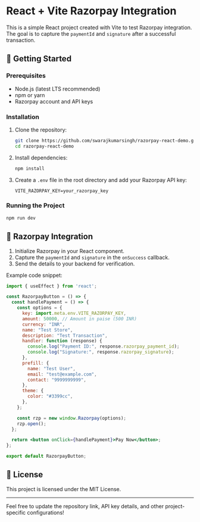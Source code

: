 # React + Vite Razorpay Integration

This is a simple React project created with Vite to test Razorpay integration. The goal is to capture the `paymentId` and `signature` after a successful transaction.

## 🚀 Getting Started

### Prerequisites
- Node.js (latest LTS recommended)
- npm or yarn
- Razorpay account and API keys

### Installation
1. Clone the repository:
   ```sh
   git clone https://github.com/swarajkumarsingh/razorpay-react-demo.git
   cd razorpay-react-demo
   ```

2. Install dependencies:
   ```sh
   npm install
   ```

3. Create a `.env` file in the root directory and add your Razorpay API key:
   ```env
   VITE_RAZORPAY_KEY=your_razorpay_key
   ```

### Running the Project
```sh
npm run dev
```

## 🔗 Razorpay Integration
1. Initialize Razorpay in your React component.
2. Capture the `paymentId` and `signature` in the `onSuccess` callback.
3. Send the details to your backend for verification.

Example code snippet:
```jsx
import { useEffect } from 'react';

const RazorpayButton = () => {
  const handlePayment = () => {
    const options = {
      key: import.meta.env.VITE_RAZORPAY_KEY,
      amount: 50000, // Amount in paise (500 INR)
      currency: "INR",
      name: "Test Store",
      description: "Test Transaction",
      handler: function (response) {
        console.log("Payment ID:", response.razorpay_payment_id);
        console.log("Signature:", response.razorpay_signature);
      },
      prefill: {
        name: "Test User",
        email: "test@example.com",
        contact: "9999999999",
      },
      theme: {
        color: "#3399cc",
      },
    };

    const rzp = new window.Razorpay(options);
    rzp.open();
  };

  return <button onClick={handlePayment}>Pay Now</button>;
};

export default RazorpayButton;
```

## 📜 License
This project is licensed under the MIT License.

---
Feel free to update the repository link, API key details, and other project-specific configurations!

